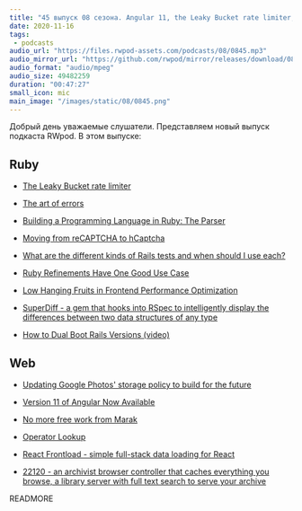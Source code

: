 ```yaml
---
title: "45 выпуск 08 сезона. Angular 11, the Leaky Bucket rate limiter, from reCAPTCHA to hCaptcha, SuperDiff, Operator Lookup и прочее"
date: 2020-11-16
tags:
 - podcasts
audio_url: "https://files.rwpod-assets.com/podcasts/08/0845.mp3"
audio_mirror_url: "https://github.com/rwpod/mirror/releases/download/08.45/0845.mp3"
audio_format: "audio/mpeg"
audio_size: 49482259
duration: "00:47:27"
small_icon: mic
main_image: "/images/static/08/0845.png"
---
```


Добрый день уважаемые слушатели. Представляем новый выпуск подкаста RWpod. В этом выпуске:

## Ruby

 - [The Leaky Bucket rate limiter](https://www.mikeperham.com/2020/11/09/the-leaky-bucket-rate-limiter/)
 - [The art of errors](https://longliveruby.com/articles/art-of-errors-in-ruby)
 - [Building a Programming Language in Ruby: The Parser](https://www.honeybadger.io/blog/ruby-parser-stoffle/)
 - [Moving from reCAPTCHA to hCaptcha](https://blog.cloudflare.com/moving-from-recaptcha-to-hcaptcha/)


 - [What are the different kinds of Rails tests and when should I use each?](https://www.codewithjason.com/different-kinds-rails-tests-use/)
 - [Ruby Refinements Have One Good Use Case](http://www.soulcutter.com/articles/ruby-refinements-have-one-good-use-case.html)
 - [Low Hanging Fruits in Frontend Performance Optimization](https://pawelurbanek.com/frontend-performance-optimization)
 - [SuperDiff - a gem that hooks into RSpec to intelligently display the differences between two data structures of any type](https://github.com/mcmire/super_diff)
 - [How to Dual Boot Rails Versions (video)](https://gorails.com/episodes/dual-boot-rails-versions)

## Web

 - [Updating Google Photos' storage policy to build for the future](https://blog.google/products/photos/storage-changes/)
 - [Version 11 of Angular Now Available](https://blog.angular.io/version-11-of-angular-now-available-74721b7952f7)
 - [No more free work from Marak](https://github.com/Marak/faker.js/issues/1046)

 - [Operator Lookup](https://joshwcomeau.com/operator-lookup/)
 - [React Frontload - simple full-stack data loading for React](https://davnicwil.com/react-frontload/)
 - [22120 - an archivist browser controller that caches everything you browse, a library server with full text search to serve your archive](https://github.com/c9fe/22120)

READMORE
